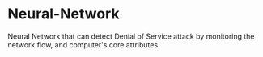 # Neural-Network
Neural Network that can detect Denial of Service attack by monitoring the network flow, and computer's core attributes. 
